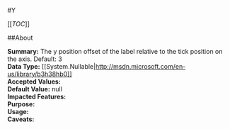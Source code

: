 #Y

[[_TOC_]]

##About

**Summary:**  The y position offset of the label relative to the tick position on the axis. Default: 3   
**Data Type:** [[System.Nullable|http://msdn.microsoft.com/en-us/library/b3h38hb0]]  
**Accepted Values:**   
**Default Value:** null  
**Impacted Features:**   
**Purpose:**   
**Usage:**   
**Caveats:**   

